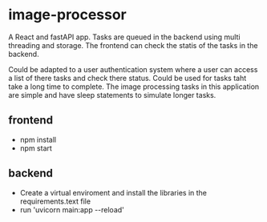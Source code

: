 # image-processor
A React and fastAPI app. Tasks are queued in the backend using multi threading and storage. The frontend can check the statis of the tasks in the backend.

Could be adapted to a user authentication system where a user can access a list of there tasks and check there status. Could be used for tasks taht take a long time to complete. The image processing tasks in this application are simple and have sleep statements to simulate longer tasks.

## frontend 
- npm install
- npm start

## backend
- Create a virtual enviroment and install the libraries in the requirements.text file
- run 'uvicorn main:app --reload' 
